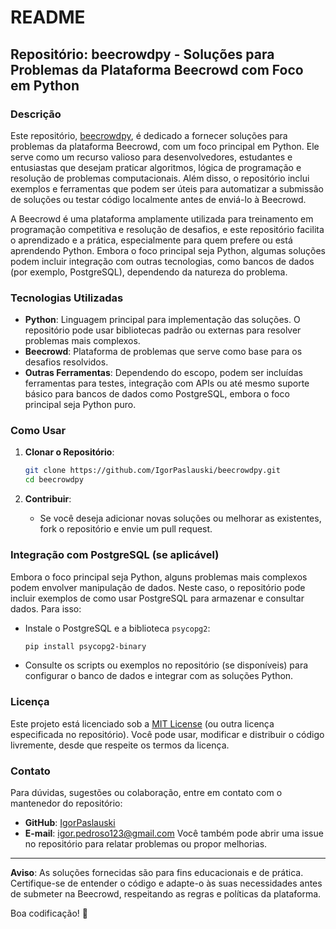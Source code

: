 # README

## Repositório: beecrowdpy - Soluções para Problemas da Plataforma Beecrowd com Foco em Python

### Descrição

Este repositório, [beecrowdpy](https://github.com/IgorPaslauski/beecrowdpy), é dedicado a fornecer soluções para problemas da plataforma Beecrowd, com um foco principal em Python. Ele serve como um recurso valioso para desenvolvedores, estudantes e entusiastas que desejam praticar algoritmos, lógica de programação e resolução de problemas computacionais. Além disso, o repositório inclui exemplos e ferramentas que podem ser úteis para automatizar a submissão de soluções ou testar código localmente antes de enviá-lo à Beecrowd.

A Beecrowd é uma plataforma amplamente utilizada para treinamento em programação competitiva e resolução de desafios, e este repositório facilita o aprendizado e a prática, especialmente para quem prefere ou está aprendendo Python. Embora o foco principal seja Python, algumas soluções podem incluir integração com outras tecnologias, como bancos de dados (por exemplo, PostgreSQL), dependendo da natureza do problema.

### Tecnologias Utilizadas

- **Python**: Linguagem principal para implementação das soluções. O repositório pode usar bibliotecas padrão ou externas para resolver problemas mais complexos.
- **Beecrowd**: Plataforma de problemas que serve como base para os desafios resolvidos.
- **Outras Ferramentas**: Dependendo do escopo, podem ser incluídas ferramentas para testes, integração com APIs ou até mesmo suporte básico para bancos de dados como PostgreSQL, embora o foco principal seja Python puro.

### Como Usar

1. **Clonar o Repositório**:
   ```bash
   git clone https://github.com/IgorPaslauski/beecrowdpy.git
   cd beecrowdpy
   ```
   
2. **Contribuir**:
   - Se você deseja adicionar novas soluções ou melhorar as existentes, fork o repositório e envie um pull request.

### Integração com PostgreSQL (se aplicável)

Embora o foco principal seja Python, alguns problemas mais complexos podem envolver manipulação de dados. Neste caso, o repositório pode incluir exemplos de como usar PostgreSQL para armazenar e consultar dados. Para isso:

- Instale o PostgreSQL e a biblioteca `psycopg2`:
  ```bash
  pip install psycopg2-binary
  ```
- Consulte os scripts ou exemplos no repositório (se disponíveis) para configurar o banco de dados e integrar com as soluções Python.

### Licença

Este projeto está licenciado sob a [MIT License](LICENSE) (ou outra licença especificada no repositório). Você pode usar, modificar e distribuir o código livremente, desde que respeite os termos da licença.

### Contato

Para dúvidas, sugestões ou colaboração, entre em contato com o mantenedor do repositório:

- **GitHub**: [IgorPaslauski](https://github.com/IgorPaslauski)
- **E-mail**: igor.pedroso123@gmail.com
Você também pode abrir uma issue no repositório para relatar problemas ou propor melhorias.

---

**Aviso**: As soluções fornecidas são para fins educacionais e de prática. Certifique-se de entender o código e adapte-o às suas necessidades antes de submeter na Beecrowd, respeitando as regras e políticas da plataforma.

Boa codificação! 🚀
